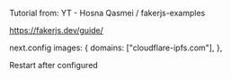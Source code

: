 Tutorial from: YT - Hosna Qasmei
/
fakerjs-examples

https://fakerjs.dev/guide/

next.config
 images: {
  domains: ["cloudflare-ipfs.com"],
  },

Restart after configured